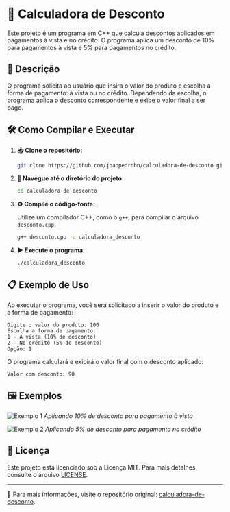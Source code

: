 # 🛒 Calculadora de Desconto

Este projeto é um programa em C++ que calcula descontos aplicados em pagamentos à vista e no crédito. O programa aplica um desconto de 10% para pagamentos à vista e 5% para pagamentos no crédito.

## 📝 Descrição

O programa solicita ao usuário que insira o valor do produto e escolha a forma de pagamento: à vista ou no crédito. Dependendo da escolha, o programa aplica o desconto correspondente e exibe o valor final a ser pago.

## 🛠️ Como Compilar e Executar

1. **📥 Clone o repositório:**

   ```bash
   git clone https://github.com/joaopedrobn/calculadora-de-desconto.git
   ```

2. **📂 Navegue até o diretório do projeto:**

   ```bash
   cd calculadora-de-desconto
   ```

3. **⚙️ Compile o código-fonte:**

   Utilize um compilador C++, como o `g++`, para compilar o arquivo `desconto.cpp`:

   ```bash
   g++ desconto.cpp -o calculadora_desconto
   ```

4. **▶️ Execute o programa:**

   ```bash
   ./calculadora_desconto
   ```

## 📋 Exemplo de Uso

Ao executar o programa, você será solicitado a inserir o valor do produto e a forma de pagamento:

```
Digite o valor do produto: 100
Escolha a forma de pagamento:
1 - À vista (10% de desconto)
2 - No crédito (5% de desconto)
Opção: 1
```

O programa calculará e exibirá o valor final com o desconto aplicado:

```
Valor com desconto: 90
```

## 🖼️ Exemplos

![Exemplo 1](https://github.com/joaopedrobn/calculadora-de-desconto/raw/main/Screenshot_1.png)
*Aplicando 10% de desconto para pagamento à vista*

![Exemplo 2](https://github.com/joaopedrobn/calculadora-de-desconto/raw/main/Screenshot_2.png)
*Aplicando 5% de desconto para pagamento no crédito*

## 📄 Licença

Este projeto está licenciado sob a Licença MIT. Para mais detalhes, consulte o arquivo [LICENSE](LICENSE).

---
📌 Para mais informações, visite o repositório original: [calculadora-de-desconto](https://github.com/joaopedrobn/calculadora-de-desconto).
